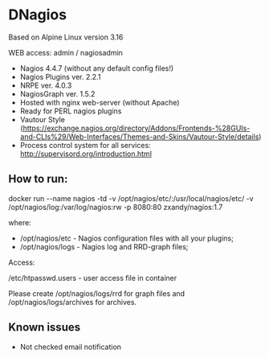 # DNagios

Based on Alpine Linux version 3.16

WEB access: admin / nagiosadmin

  *  Nagios 4.4.7 (without any default config files!)
  *  Nagios Plugins ver. 2.2.1
  *  NRPE ver. 4.0.3
  *  NagiosGraph ver. 1.5.2
  *  Hosted with nginx web-server (without Apache)
  *  Ready for PERL nagios plugins
  *  Vautour Style (https://exchange.nagios.org/directory/Addons/Frontends-%28GUIs-and-CLIs%29/Web-Interfaces/Themes-and-Skins/Vautour-Style/details)
  *  Process control system for all services: http://supervisord.org/introduction.html

## How to run:

docker run --name nagios -td -v /opt/nagios/etc/:/usr/local/nagios/etc/ -v /opt/nagios/log:/var/log/nagios:rw -p 8080:80 zxandy/nagios:1.7

where:

* /opt/nagios/etc - Nagios configuration files with all your plugins;
* /opt/nagios/logs - Nagios log and RRD-graph files;

Access:

 /etc/htpasswd.users - user access file in container

Please create /opt/nagios/logs/rrd for graph files and /opt/nagios/logs/archives for archives.

## Known issues
 
  * Not checked email notification
